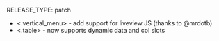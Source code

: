 RELEASE_TYPE: patch

- <.vertical_menu> - add support for liveview JS (thanks to @mrdotb)
- <.table> - now supports dynamic data and col slots
